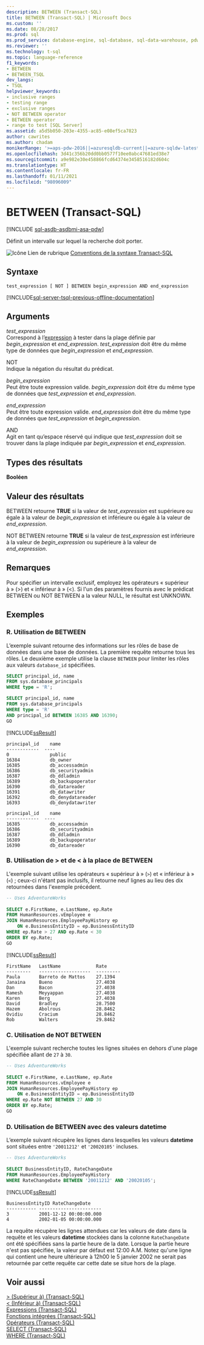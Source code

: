 ```yaml
---
description: BETWEEN (Transact-SQL)
title: BETWEEN (Transact-SQL) | Microsoft Docs
ms.custom: ''
ms.date: 08/28/2017
ms.prod: sql
ms.prod_service: database-engine, sql-database, sql-data-warehouse, pdw
ms.reviewer: ''
ms.technology: t-sql
ms.topic: language-reference
f1_keywords:
- BETWEEN
- BETWEEN_TSQL
dev_langs:
- TSQL
helpviewer_keywords:
- inclusive ranges
- testing range
- exclusive ranges
- NOT BETWEEN operator
- BETWEEN operator
- range to test [SQL Server]
ms.assetid: a5d5b050-203e-4355-ac85-e08ef5ca7823
author: cawrites
ms.author: chadam
monikerRange: '>=aps-pdw-2016||=azuresqldb-current||=azure-sqldw-latest||>=sql-server-2016||>=sql-server-linux-2017||=azuresqldb-mi-current'
ms.openlocfilehash: 3d41c356b20dd0bb0577f10ee0abc47681ed38e7
ms.sourcegitcommit: a9e982e30e458866fcd64374e3458516182d604c
ms.translationtype: HT
ms.contentlocale: fr-FR
ms.lasthandoff: 01/11/2021
ms.locfileid: "98096009"
---
```

# <a name="between-transact-sql"></a>BETWEEN (Transact-SQL)
[!INCLUDE [sql-asdb-asdbmi-asa-pdw](../../includes/applies-to-version/sql-asdb-asdbmi-asa-pdw.md)]

  Définit un intervalle sur lequel la recherche doit porter.  
  
 ![Icône Lien de rubrique](../../database-engine/configure-windows/media/topic-link.gif "Icône du lien de rubrique") [Conventions de la syntaxe Transact-SQL](../../t-sql/language-elements/transact-sql-syntax-conventions-transact-sql.md)  
  
## <a name="syntax"></a>Syntaxe  
  
```syntaxsql
test_expression [ NOT ] BETWEEN begin_expression AND end_expression  
```  
  
[!INCLUDE[sql-server-tsql-previous-offline-documentation](../../includes/sql-server-tsql-previous-offline-documentation.md)]

## <a name="arguments"></a>Arguments
 *test_expression*  
 Correspond à l’[expression](../../t-sql/language-elements/expressions-transact-sql.md) à tester dans la plage définie par *begin_expression* et *end_expression*. *test_expression* doit être du même type de données que *begin_expression* et *end_expression*.  
  
 NOT  
 Indique la négation du résultat du prédicat.  
  
 *begin_expression*  
 Peut être toute expression valide. *begin_expression* doit être du même type de données que *test_expression* et *end_expression*.  
  
 *end_expression*  
 Peut être toute expression valide. *end_expression* doit être du même type de données que *test_expression* et *begin_expression*.  
  
 AND  
 Agit en tant qu’espace réservé qui indique que *test_expression* doit se trouver dans la plage indiquée par *begin_expression* et *end_expression*.  
  
## <a name="result-types"></a>Types des résultats  
 **Booléen**  
  
## <a name="result-value"></a>Valeur des résultats  
 BETWEEN retourne **TRUE** si la valeur de *test_expression* est supérieure ou égale à la valeur de *begin_expression* et inférieure ou égale à la valeur de *end_expression*.  
  
 NOT BETWEEN retourne **TRUE** si la valeur de *test_expression* est inférieure à la valeur de *begin_expression* ou supérieure à la valeur de *end_expression*.  
  
## <a name="remarks"></a>Remarques  
 Pour spécifier un intervalle exclusif, employez les opérateurs « supérieur à » (>) et « inférieur à » (<). Si l'un des paramètres fournis avec le prédicat BETWEEN ou NOT BETWEEN a la valeur NULL, le résultat est UNKNOWN.  
  
## <a name="examples"></a>Exemples  
  
### <a name="a-using-between"></a>R. Utilisation de BETWEEN  
 L’exemple suivant retourne des informations sur les rôles de base de données dans une base de données. La première requête retourne tous les rôles. Le deuxième exemple utilise la clause `BETWEEN` pour limiter les rôles aux valeurs `database_id` spécifiées.  
  
```sql  
SELECT principal_id, name 
FROM sys.database_principals
WHERE type = 'R';

SELECT principal_id, name 
FROM sys.database_principals
WHERE type = 'R'
AND principal_id BETWEEN 16385 AND 16390;
GO  
```  
  
 [!INCLUDE[ssResult](../../includes/ssresult-md.md)]   
```  
principal_id    name
------------  ---- 
0               public
16384           db_owner
16385           db_accessadmin
16386           db_securityadmin
16387           db_ddladmin
16389           db_backupoperator
16390           db_datareader
16391           db_datawriter
16392           db_denydatareader
16393           db_denydatawriter
```  
```  
principal_id    name
------------  ---- 
16385           db_accessadmin
16386           db_securityadmin
16387           db_ddladmin
16389           db_backupoperator
16390           db_datareader
```  
  
### <a name="b-using--and--instead-of-between"></a>B. Utilisation de > et de < à la place de BETWEEN  
 L'exemple suivant utilise les opérateurs « supérieur à » (`>`) et « inférieur à » (`<`) ; ceux-ci n'étant pas inclusifs, il retourne neuf lignes au lieu des dix retournées dans l'exemple précédent.  
  
```sql  
-- Uses AdventureWorks  
  
SELECT e.FirstName, e.LastName, ep.Rate  
FROM HumanResources.vEmployee e   
JOIN HumanResources.EmployeePayHistory ep   
    ON e.BusinessEntityID = ep.BusinessEntityID  
WHERE ep.Rate > 27 AND ep.Rate < 30  
ORDER BY ep.Rate;  
GO  
```  
  
 [!INCLUDE[ssResult](../../includes/ssresult-md.md)]  
  
 ```  
 FirstName   LastName             Rate  
 ---------   -------------------  ---------  
 Paula       Barreto de Mattos    27.1394  
 Janaina     Bueno                27.4038  
 Dan         Bacon                27.4038  
 Ramesh      Meyyappan            27.4038  
 Karen       Berg                 27.4038  
 David       Bradley              28.7500  
 Hazem       Abolrous             28.8462  
 Ovidiu      Cracium              28.8462  
 Rob         Walters              29.8462  
 ```    
  
### <a name="c-using-not-between"></a>C. Utilisation de NOT BETWEEN  
 L'exemple suivant recherche toutes les lignes situées en dehors d'une plage spécifiée allant de `27` à `30`.  
  
```sql  
-- Uses AdventureWorks  
  
SELECT e.FirstName, e.LastName, ep.Rate  
FROM HumanResources.vEmployee e   
JOIN HumanResources.EmployeePayHistory ep   
    ON e.BusinessEntityID = ep.BusinessEntityID  
WHERE ep.Rate NOT BETWEEN 27 AND 30  
ORDER BY ep.Rate;  
GO  
```  
  
### <a name="d-using-between-with-datetime-values"></a>D. Utilisation de BETWEEN avec des valeurs datetime  
 L’exemple suivant récupère les lignes dans lesquelles les valeurs **datetime** sont situées entre `'20011212'` et `'20020105'` incluses.  
  
```sql  
-- Uses AdventureWorks  
  
SELECT BusinessEntityID, RateChangeDate  
FROM HumanResources.EmployeePayHistory  
WHERE RateChangeDate BETWEEN '20011212' AND '20020105';  
```  
  
 [!INCLUDE[ssResult](../../includes/ssresult-md.md)]  
  
 ```  
 BusinessEntityID RateChangeDate  
 ----------- -----------------------  
 3           2001-12-12 00:00:00.000  
 4           2002-01-05 00:00:00.000  
 ```  
 
 La requête récupère les lignes attendues car les valeurs de date dans la requête et les valeurs **datetime** stockées dans la colonne `RateChangeDate` ont été spécifiées sans la partie heure de la date. Lorsque la partie heure n'est pas spécifiée, la valeur par défaut est 12:00 A.M. Notez qu'une ligne qui contient une heure ultérieure à 12h00 le 5 janvier 2002 ne serait pas retournée par cette requête car cette date se situe hors de la plage.  
  
  
## <a name="see-also"></a>Voir aussi  
 [&#62; &#40;Supérieur à&#41; &#40;Transact-SQL&#41;](../../t-sql/language-elements/greater-than-transact-sql.md)   
 [&#60; &#40;Inférieur à&#41; &#40;Transact-SQL&#41;](../../t-sql/language-elements/less-than-transact-sql.md)   
 [Expressions &#40;Transact-SQL&#41;](../../t-sql/language-elements/expressions-transact-sql.md)   
 [Fonctions intégrées &#40;Transact-SQL&#41;](~/t-sql/functions/functions.md)   
 [Opérateurs &#40;Transact-SQL&#41;](../../t-sql/language-elements/operators-transact-sql.md)   
 [SELECT &#40;Transact-SQL&#41;](../../t-sql/queries/select-transact-sql.md)   
 [WHERE &#40;Transact-SQL&#41;](../../t-sql/queries/where-transact-sql.md)  
  
  


